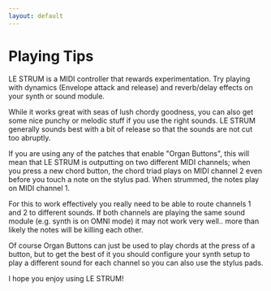 ```yaml
---
layout: default
---
```


# Playing Tips

LE STRUM is a MIDI controller that rewards experimentation. Try playing with dynamics (Envelope attack and release) and reverb/delay effects on your synth or sound module. 

While it works great with seas of lush chordy goodness, you can also get some nice punchy or melodic stuff if you use the right sounds. LE STRUM generally sounds best with a bit of release so that the sounds are not cut too abruptly.

If you are using any of the patches that enable "Organ Buttons", this will mean that LE STRUM is outputting on two different MIDI channels; when you press a new chord button, the chord triad plays on MIDI channel 2 even before you touch a note on the stylus pad. When strummed, the notes play on MIDI channel 1. 

For this to work effectively you really need to be able to route channels 1 and 2 to different sounds. If both channels are playing the same sound module (e.g. synth is on OMNI mode) it may not work very well.. more than likely the notes will be killing each other.

Of course Organ Buttons can just be used to play chords at the press of a button, but to get the best of it you should configure your synth setup to play a different sound for each channel so you can also use the stylus pads.

I hope you enjoy using LE STRUM!
